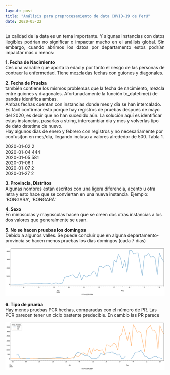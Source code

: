 ```yaml
---
layout: post
title: "Análisis para preprocesamiento de data COVID-19 de Perú"
date: 2020-05-22
---
```

<p align="justify">
La calidad de la data es un tema importante. Y algunas instancias con datos ilegibles podrían no significar o impactar mucho en el análisis global. Sin embargo, cuando abrimos los datos por departamento estos podrían impactar más o menos:<br/>

<b>1. Fecha de Nacimiento</b><br/>
Ces una variable que aporta la edad y por tanto el riesgo de las personas de contraer la enfermedad. Tiene mezcladas fechas con guiones y diagonales.<br/>

<b>2. Fecha de Prueba</b><br/>
también contiene los mismos problemas que la fecha de nacimiento, mezcla entre guiones y diagonales. Afortunadamente la función to_datetime() de pandas identifica ambas.<br/>
Ambas fechas cuentan con instancias donde mes y día se han intercalado. Es fácil confirmar esto porque hay registros de pruebas después de mayo del 2020, es decir que no han sucedido aún. La solución aquí es identificar estas instancias, pasarlas a string, intercambiar dia y mes y volverlas tipo de dato datetime de nuevo.<br/>
Hay algunos dias de enero y febrero con registros y no necesariamente por confusi[on en mes/dia, llegando incluso a valores alrededor de 500. Tabla 1.<br/>

2020-01-02	  2<br/>
2020-01-04	444<br/>
2020-01-05	581<br/>
2020-01-06	  1<br/>
2020-01-07	  2<br/>
2020-01-27	  2<br/>

<b>3. Provincia, Distritos</b><br/>
Algunas nombres están escritos con una ligera diferencia, acento u otra letra y esto hace que se conviertan en una nueva instancia. Ejemplo: 'BONGARA', 'BONGARÁ'<br/>

<b>4. Sexo</b><br/>
En minúsculas y mayúsculas hacen que se creen dos otras instancias a los dos valores que generalmente se usan.<br/>

<b>5. No se hacen pruebas los domingos</b><br/>
Debido a algunos valles. Se puede concluir que en alguna departamento-provincia se hacen menos pruebas los días domingos (cada 7 dias)<br/>

<img src="images/covid/valleysSundays.png" alt="Nuevos casos con valles cada 7 dias, los domingos">

<b>6. Tipo de prueba</b><br/>
Hay menos pruebas PCR hechas, comparadas con el número de PR. Las PCR parecen tener un ciclo bastente predecible. En cambio las PR parece<br/>

<img src="images/covid/testType.png" alt="Nuevos casos por tipo de prueba">

</p>
